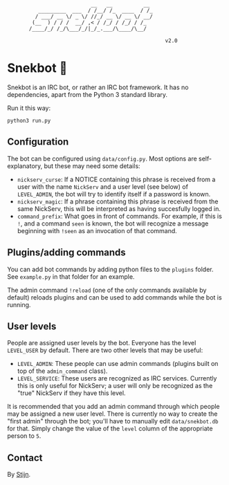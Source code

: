 
                               __   __          __     
              _________  ___  / /__/ /_  ____  / /_    
             / ___/ __ \/ _ \/ //_/ __ \/ __ \/ __/    
            (__  ) / / /  __/ ,< / /_/ / /_/ / /_      
           /____/_/ /_/\___/_/|_/_.___/\____/\__/      
                                                       
                                                       v2.0
                                                        
# Snekbot 🐍
Snekbot is an IRC bot, or rather an IRC bot framework. It has
no dependencies, apart from the Python 3 standard library.

Run it this way:

`python3 run.py`

## Configuration
The bot can be configured using `data/config.py`. Most options 
are self-explanatory, but these may need some details:

- `nickserv_curse`: If a NOTICE containing this phrase is 
  received from a user with the name `NickServ` and a user
  level (see below) of `LEVEL_ADMIN`, the bot will try to
  identify itself if a password is known.
- `nickserv_magic`: If a phrase containing this phrase is
  received from the same NickServ, this will be interpreted
  as having succesfully logged in.
- `command_prefix`: What goes in front of commands. For
  example, if this is `!`, and a command `seen` is known,
  the bot will recognize a message beginning with `!seen`
  as an invocation of that command.
  
## Plugins/adding commands
You can add bot commands by adding python files to the
`plugins` folder. See `example.py` in that folder for an
example.

The admin command `!reload` (one of the only commands
available by default) reloads plugins and can be used to
add commands while the bot is running.

## User levels
People are assigned user levels by the bot. Everyone has the
level `LEVEL_USER` by default. There are two other levels 
that may be useful:

- `LEVEL_ADMIN`: These people can use admin commands
  (plugins built on top of the `admin_command` class).
- `LEVEL_SERVICE`: These users are recognized as IRC services.
  Currently this is only useful for NickServ; a user will
  only be recognized as the "true" NickServ if they have this
  level.
  
It is recommended that you add an admin command through which
people may be assigned a new user level. There is currently
no way to create the "first admin" through the bot; you'll have
to manually edit `data/snekbot.db` for that. Simply change
the value of the `level` column of the appropriate person to
`5`.

## Contact
By [Stijn](https://www.github.com/stijnstijn). 
  
